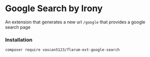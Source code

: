 # Google Search by Irony

An extension that generates a new url `/google` that provides a google search page

### Installation

```sh
composer require vascan5123/flarum-ext-google-search
```
